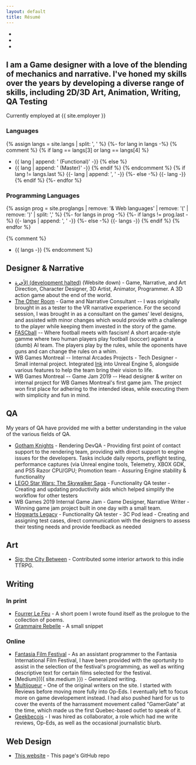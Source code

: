 ```yaml
---
layout: default
title: Résumé
---
```


<div class="reslinks" markdown="1">

* <a href="{{ site.github.repo }}"><i class="fab fa-github"></i></a>
* <a href="{{ site.medium }}"><i class="fab fa-medium"></i></a>
* <a href="{{ site.linkedin }}"><i class="fab fa-linkedin-in"></i></a>

</div>

<section class="resume" markdown="1">

## I am a Game designer with a love of the blending of mechanics and narrative. I've honed my skills over the years by developing a diverse range of skills, including 2D/3D Art, Animation, Writing, QA Testing 

Currently employed at {{ site.employer }}

### Languages
{% assign langs = site.langs | split: ', ' %}
{%- for lang in langs -%}
{% comment %}
{% if lang == langs[3] or lang == langs[4] %}
* {{ lang | append: ' (Functional)' -}}
{% else %}
* {{ lang | append: ' (Master)' -}}
{% endif %}
{% endcomment %}
{% if lang != langs.last %}
{{- lang | append: ', ' -}}
{%- else -%}
{{- lang -}}
{% endif %}
{%- endfor %}

### Programming Languages
{% assign prog = site.proglangs | remove: '& Web languages' | remove: '(' | remove: ')' | split: ',' %}
{%- for langs in prog -%}
{%- if langs != prog.last -%}
{{- langs | append: ', ' -}}
{%- else -%}
{{- langs -}}
{% endif %}
{% endfor %}

{% comment %}
* {{ langs -}}
{% endcomment %}

## Designer & Narrative

* [الأخرة (development halted)](https://studioslune.com/projects/alakhira) (Website down) - Game, Narrative, and Art Direction, Character Designer, 3D Artist, Animator, Programmer. A 3D action game about the end of the world.
* [The Other Room](http://minorityvr.com) - Game and Narrative Consultant -- I was originally brought in as a tester to the VR narrative experience. For the second session, I was brought in as a consultant on the games' level designs, and assisted with minor changes which would provide with a challenge to the player while keeping them invested in the story of the game.
* [FASCball](https://mstfacmly.itch.io/fascball) -- Where football meets with fascism! A short arcade-style gamme where two human players play football (soccer) against a (dumb) AI team. The players play by the rules, while the oponents have guns and can change the rules on a whim.
* WB Games Montreal -- Internal Arcades Projects - Tech Designer - Small internal project. Integrated [Ink](https://www.inklestudios.com/ink/) into Unreal Engine 5, alongside various features to help the team bring their vision to life.
* WB Games Montreal -- Game Jam 2019 -- Head designer & writer on internal project for WB Games Montreal's first game jam. The project won first place for adhering to the intended ideas, while executing them with simplicity and fun in mind.

## QA

My years of QA have provided me with a better understanding in the value of the various fields of QA.

* [Gotham Knights](https://www.gothamknightsgame.com/en-us) - Rendering DevQA - Providing first point of contact support to the rendering team, providing with direct support to engine issues for the developers. Tasks include daily reports, preflight testing, performance captures (via Unreal engine tools, Telemetry, XBOX GDK, and PS5 Razor CPU/GPU; Promotion team - Assuring Engine stability & functionality
* [LEGO Star Wars: The Skywalker Saga](https://www.starwars.com/games-apps/lego-star-wars-the-skywalker-saga) - Functionality QA tester - Creating and updating productivity aids which helped simplify the workflow for other testers
* WB Games 2019 Internal Game Jam - Game Designer, Narrative Writer - Winning game jam project built in one day with a small team.
* [Hogwarts Legacy](https://www.hogwartslegacy.com/en-gb) - Functionality QA tester - 3C Pod lead - Creating and assigning test cases, direct communication with the designers to assess their testing needs and provide feedback as needed

## Art

* [Sig: the City Between](https://genesisoflegend.com/products/sig) - Contributed some interior artwork to this indie TTRPG.

## Writing

### In print
* [Fourrer Le Feu](https://leslibraires.ca/livres/fourrer-le-feu-marjolaine-beauchamp-9782924682036.html) - A short poem I wrote found itself as the prologue to the collection of poems.
* [Grammaire Rebelle](https://www.facebook.com/events/290536951728803/) - A small snippet 

### Online
* [Fantasia Film Festival](https://fantasiafestival.com/) - As an assistant programmer to the Fantasia International Film Festival, I have been provided with the oportunity to assist in the selection of the festival's programming, as well as writing descriptive text for certain films selected for the festival.
* [Medium]({{ site.medium }}) - Generalized writing.
* [Multijoueur](https://web.archive.org/web/20200925045229/https://multijoueur.ca/author/mchamli/) - One of the original writers on the site. I started with Reviews before moving more fully into Op-Eds. I eventually left to focus more on game developement instead. I had also pushed hard for us to cover the events of the harrassment movement called "GamerGate" at the time, which made us the first Quebec-based outlet to speak of it.
* [Geekbecois](https://geekbecois.com/author/moustafa/) - I was hired as collaborator, a role which had me write reviews, Op-Eds, as well as the occasional journalistic blurb.

## Web Design
* [This website](https://github.com/mstfacmly/mstfacmly.github.io/) - This page's GitHub repo

<!--div id="contributions" class="contributions" markdown="1">
## Coding Contributions:
 <ul>
  {% for contribution in site.data.github-contributions limit:10 %}
   <li><a href="{{ contribution.html_url }}">{{ contribution.title }}</a></li>
  {% endfor %}
 </ul>
</div-->
